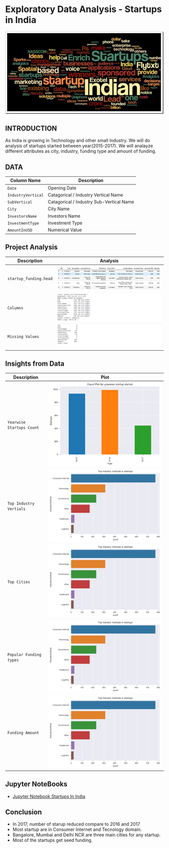 # Exploratory Data Analysis - Startups in India
![image.jpg](images/Indian-Startups.jpg)

## INTRODUCTION
As India is growing in Technology and other small Industry. We will do analysis of startups started between year(2015-2017).
We will analayze different attributes as city, industry, funding type and amount of funding.

## DATA
| Column Name | Description |
| --- | --- |
| `Date` | Opening Date|
| `IndustryVertical` | Catagorical / Industry Vertical Name|
|`SubVertical`| Catagorical / Industry Sub-Vertical Name|
|`City`| City Name |
|`InvestorsName`| Investors Name |
|`InvestmentType`|  Investment Type|
|`AmountInUSD`| Numerical Value |

## Project Analysis
| Description | Analysis |
| --- | --- |
| `startup_funding.head` | ![image.png](images/Startup_head.PNG)
| `Columns` | ![image.png](images/Startup_columns.PNG)
| `Missing Values` | ![image.png](images/Startup_isnull.PNG)

## Insights from Data
| Description | Plot |
| --- | --- |
|`Yearwise Startups Count`| ![image.png](images/Startup_plot_1.PNG)|
|`Top Industry Vertials`| ![image.png](images/Startup_plot_2.PNG)|
|`Top Cities`| ![image.png](images/Startup_plot_2.PNG)|
|`Popular Funding types`| ![image.png](images/Startup_plot_2.PNG)|
|`Funding Amount`| ![image.png](images/Startup_plot_2.PNG)|

## Jupyter NoteBooks
* [Jupyter Notebook Startups In India](./EDA-StartupFunding.ipynb)

## Conclusion
* In 2017, number of starup reduced compare to 2016 and 2017
* Most startup are in Consumer Internet and Tecnology domain.
* Bangalore, Mumbai and Delhi NCR are three main cities for any startup.
* Most of the startups get seed funding.



